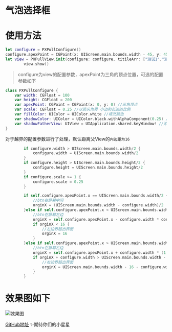 # 气泡选择框

# 使用方法
``` swift
let configure = PXPullConfigure()
configure.apexPoint = CGPoint(x: UIScreen.main.bounds.width - 45, y: 45)
let view = PXPullView.init(configure: configure, titileArr: ["测试1","测试2","测试3","测试4","测试5"])
        view.show()
```
> configure为view的配置参数，apexPoint为三角的顶点位置，可选的配置参数如下
``` swift
class PXPullConfigure {
    var width: CGFloat = 100
    var height: CGFloat = 200
    var apexPoint: CGPoint = CGPoint(x: 0, y: 0) //三角顶点
    var scale: CGFloat = 0.25 //以箭头为界 小边和长边的比例
    var fillColor: UIColor = UIColor.white //填充颜色
    var shadowColor: UIColor = UIColor.black.withAlphaComponent(0.25) //遮罩颜色
    var shadowFatherView: UIView = UIApplication.shared.keyWindow! //添加的view
}
```
对于越界的配置参数进行了处理，默认距离父View的`内边距为16`
``` swift
        if configure.width > UIScreen.main.bounds.width/2 {
            configure.width = UIScreen.main.bounds.width/2
        }
        if configure.height > UIScreen.main.bounds.height/2 {
            configure.height = UIScreen.main.bounds.height/2
        }
        if configure.scale >= 1 {
            configure.scale = 0.25
        }
```
``` swift
        if self.configure.apexPoint.x == UIScreen.main.bounds.width/2 {
            //btn在屏幕中间
            orginX = (UIScreen.main.bounds.width - configure.width)/2
        }else if self.configure.apexPoint.x < UIScreen.main.bounds.width/2{
            //btn在屏幕左边
            orginX = self.configure.apexPoint.x - configure.width * configure.scale
            if orginX < 16 {
                //左边界超出界面
                orginX = 16
            }
        }else if self.configure.apexPoint.x > UIScreen.main.bounds.width/2{
            //btn在屏幕右边
            orginX = self.configure.apexPoint.x + configure.width * (1 - configure.scale)
            if orginX + configure.width > UIScreen.main.bounds.width - 16 {
                //右边界超出界面
                orginX = UIScreen.main.bounds.width - 16 - configure.width
            }
        }
``` 
# 效果图如下
![效果图](https://upload-images.jianshu.io/upload_images/2260856-bb1c072222fbc6c9.jpg?imageMogr2/auto-orient/strip%7CimageView2/2/w/1240)

 [GitHub地址](超链接地址 "https://github.com/px123zx/PXPullView")
✨期待你们的小星星
